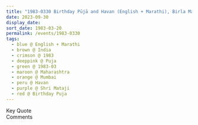 ```yaml
---
title: "1983-0330 Birthday Pūjā and Havan (English + Marathi), Birla Matushri Sabhagar, New Marine Lines, Churchgate, Mumbai, Maharashtra, India"
date: 2023-09-30
display_date: 
sort_date: 1983-03-20
permalink: /events/1983-0330
tags:
  - blue @ English + Marathi
  - brown @ India
  - crimson @ 1983
  - deeppink @ Puja
  - green @ 1983-03
  - maroon @ Maharashtra
  - orange @ Mumbai
  - peru @ Havan
  - purple @ Shri Mataji
  - red @ Birthday Puja
---
```


<wave-list>
  <list-title color="green" width="75">Key Quote</list-title>
  <list-item color="BlanchedAlmond"  width="200"></list-item>
  <list-item color="Lavender"></list-item>
  <list-item color="BlanchedAlmond"></list-item>
</wave-list>

<br>

<wave-list>
  <list-title color="green" width="75">Comments</list-title>
  <list-item color="BlanchedAlmond"  width="200"></list-item>
  <list-item color="Lavender"></list-item>
  <list-item color="BlanchedAlmond"></list-item>
</wave-list>